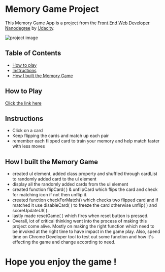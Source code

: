 # Memory Game Project
This Memory Game App is a project from the [Front End Web Developer Nanodegree](https://www.udacity.com/course/front-end-web-developer-nanodegree--nd001) by [Udacity](https://www.udacity.com/).

![project image](https://oliver-gomes.github.io/projects/memory-game/img/memory-game.gif)
## Table of Contents

* [How to play](#howtoplay)
* [Instructions](#instructions)
* [How I built the Memory Game](#howibuiltthememorygame)



## How to Play
[Click the link here ](https://oliver-gomes.github.io/projects/memory-game)

## Instructions
- Click on a card
- Keep flipping the cards and match up each pair
- remember each flipped card to train your memory and help match faster with less moves


## How I built the Memory Game
- created ul element, added class property and shuffled through cardList to randomly added card to the ul element 
- display all the randomly added cards from the ul element
- created function flipCard( ) & unflipCard which flips the card and check for matching icon if not then unflip it.
- created function checkForMatch() which checks two flipped card and if matched it use disableCard( ) to freeze the card otherwise unflip( ) and scoreUpdateUI( ).
- lastly made resetGame( ) which fires when reset button is pressed.
- Overall, lot of critical thinking went into the process of making this project come alive. Mostly on making the right function which need to be invoked at the right time to have impact in the game play. Also, spend time on Chrome Developer tool to test out some function and how it's effecting the game and change according to need.

# Hope you enjoy the game ! 